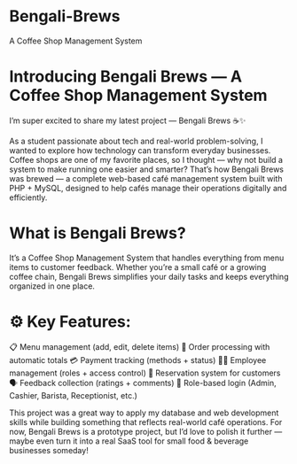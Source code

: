 # Bengali-Brews
A Coffee Shop Management System

# Introducing Bengali Brews — A Coffee Shop Management System

I’m super excited to share my latest project — Bengali Brews ☕✨

As a student passionate about tech and real-world problem-solving, I wanted to explore how technology can transform everyday businesses. Coffee shops are one of my favorite places, so I thought — why not build a system to make running one easier and smarter?
That’s how Bengali Brews was brewed — a complete web-based café management system built with PHP + MySQL, designed to help cafés manage their operations digitally and efficiently.

# What is Bengali Brews?
It’s a Coffee Shop Management System that handles everything from menu items to customer feedback. Whether you’re a small café or a growing coffee chain, Bengali Brews simplifies your daily tasks and keeps everything organized in one place.

# ⚙️ Key Features:
📋 Menu management (add, edit, delete items)
🛒 Order processing with automatic totals
💳 Payment tracking (methods + status)
👩‍🍳 Employee management (roles + access control)
📅 Reservation system for customers
🗣 Feedback collection (ratings + comments)
🔐 Role-based login (Admin, Cashier, Barista, Receptionist, etc.)

This project was a great way to apply my database and web development skills while building something that reflects real-world café operations.
For now, Bengali Brews is a prototype project, but I’d love to polish it further — maybe even turn it into a real SaaS tool for small food & beverage businesses someday!
